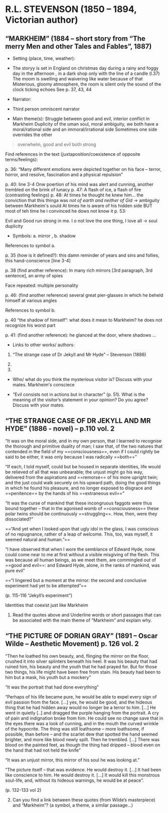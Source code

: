 # R.L. STEVENSON (1850 – 1894, Victorian author)

## “MARKHEIM”  (1884 – short story from “The merry Men and other Tales and Fables”, 1887)
-   Setting (place, time, weather): 
- The storyy is set in England on christmas day during a rainy and foggy day in the afternoon , in a dark shop only with the line of a candle (l.37)
The moom is swelling and waivering like water because of that    
Misterious, gloomy atmosphere, the room is silent only the sound of the clock ticking echoes
See p. 37, 43, 44

  

-   Narrator: 
- Third person omniscent narrator
  

-   Main theme(s): 
Struggle between good and evil, interior conflict in Markheim
Duplicity of the uman soul, moral ambiguity, we both have a moral/rational side and an immoral/irrational side
Sometimes one side overrides the other
> overwhelm, good and evil both strong
  

Find references in the text (juxtaposition/coexistence of opposite terms/feelings):

  

p. 36: “Many different emotions were depicted together on his face – terror, horror, and resolve, fascination and a physical repulsion”

p. 40:
	line 3-4 
	Onw poertion of his mind was alert and cunning, another trembled on the brink of lunacy
p. 47:
A flash of ice, a flash of fire (contrasting feelings)
p. 48:
At times he thought he knew him... the conviction that this thinga was _not of earth and neither of Gid_ $\to$ ambiguity between Markheim's sould 
At times he is aware of his hidden side BUT most of teh time he i convinced he dows not know it
p. 53:

Evil and Good run strong in me. I o not love the one thing, I love all $\to$ soul duplicity

  
  

-   Symbols: a. mirror , b. shadow
    

  

References to symbol a.

p. 35 (how is it defined?): this damn reminder of years and sins and follies, this hand-conscience [line 3-4]

p. 38 (find another reference):  In many rich mirrors  [3rd paragraph, 3rd sentence], an army of spies

Face repeated: multiple personality

p. 46: (find another reference) several great pier-glasses in which he beheld himself at various angles



References to symbol b.

p. 40 “the shadow of himself”: what does it mean to Markheim?  he does not recognize his worst part

p. 41: (find another reference): he glanced at the door, where shadows ...

  

-   Links to other works/ authors:
    

1. “The strange case of Dr Jekyll and Mr Hyde” – Stevenson (1886)

2.

3.

  

-   Who/ what do you think the mysterious visitor is? Discuss with your mates.
    Markheim's consciece

  

-   “Evil consists not in actions but in character” (p. 51). What is the meaning of the visitor’s statement in your opinion? Do you agree? Discuss with your mates.
    

  
  

## “THE STRANGE CASE OF DR JEKYLL AND MR HYDE”  (1886 - novel) – p.110 vol. 2

“It was on the moral side, and in my own person, that I learned to recognise the thorough and primitive duality of man; I saw that, of the two natures that contended in the field of my ==consciousness==, even if I could rightly be said to be either, it was only because I was radically ==both==”

  

“If each, I told myself, could but be housed in separate identities, life would be relieved of all that was unbearable; the unjust might go his way, delivered from the aspirations and ==remorse== of his more upright twin; and the just could walk securely on his upward path, doing the good things in which he found his pleasure, and no longer exposed to disgrace and ==penitence== by the hands of his ==extraneous evil==”

  

“It was the curse of mankind that these incongruous faggots were thus bound together – that in the agonised womb of ==consciousness== these polar twins should be continuously ==struggling==. How, then, were they dissociated?”

  

==“And yet when I looked upon that ugly idol in the glass, I was conscious of no repugnance, rather of a leap of welcome. This, too, was myself, it seemed natural and human.”==

  

“I have observed that when I wore the semblance of Edward Hyde, none could come near to me at first without a visible misgiving of the flesh. This was because all human beings, as we meet them, are commingled out of ==good and evil==: and Edward Hyde, alone, in the ranks of mankind, was pure evil”

  

==“I lingered but a moment at the mirror: the second and conclusive experiment had yet to be attempted”==

  

(p. 115-116 “Jekyll’s experiment”)

Identities that coexist just like Markheim
  

1.  Read the quotes above and Underline words or short passages that can be associated with the main theme of “Markheim” and explain why.
    

  

## “THE PICTURE OF DORIAN GRAY” (1891 – Oscar Wilde – Aesthetic Movement) p. 126 vol. 2

“Then he loathed his own beauty, and, flinging the mirror on the floor, crushed it into silver splinters beneath his heel. It was his beauty that had ruined him, his beauty and the youth that he had prayed for. But for those two things, his life might have been free from stain. His beauty had been to him but a mask, his youth but a mockery”

  

“It was the portrait that had done everything”

  

“Perhaps of his life became pure, he would be able to expel every sign of evil passion from the face. […] yes, he would be good, and the hideous thing that he had hidden away would no longer be a terror to him. […] He went in quietly [..] and dragged the purple hanging from the portrait. A cry of pain and indignation broke from him. He could see no change save that in the eyes there was a look of cunning, and in the mouth the curved wrinkle of the hypocrite. The thing was still loathsome – more loathsome, if possible, than before – and the scarlet dew that spotted the hand seemed brighter, and more like blood newly spilt. Then he trembled. […] There was blood on the painted feet, as though the thing had dripped – blood even on the hand that had not held the knife”

  

“It was an unjust mirror, this mirror of his soul he was looking at.”

  

“The picture itself – that was evidence. He would destroy it. […] It had been like conscience to him. He would destroy it. […] It would kill this monstrous soul-life, and, without its hideous warnings, he would be at peace”.

(p. 132-133 vol 2)

2.  Can you find a link between these quotes (from Wilde’s masterpiece) and “Markheim”? (a symbol, a theme, a similar passage…)
<!--stackedit_data:
eyJoaXN0b3J5IjpbLTE1ODI2MjY2NzUsMTQzNjYzMTMyMCw2Nz
kwODI3NjcsNjU5MTgzMjI2LDIwNDg2MjI5ODBdfQ==
-->
